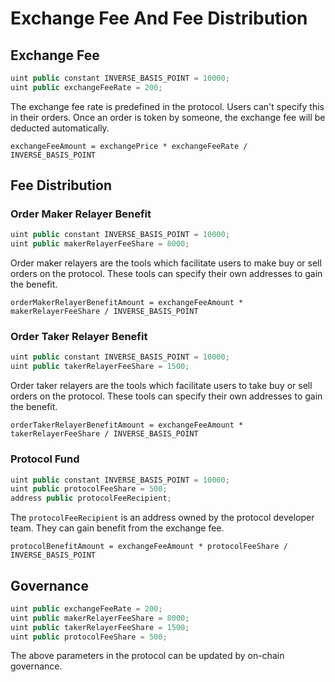 # Exchange Fee And Fee Distribution

## Exchange Fee

```js
uint public constant INVERSE_BASIS_POINT = 10000;
uint public exchangeFeeRate = 200;
```

The exchange fee rate is predefined in the protocol. Users can't specify this in their orders. Once an order is token by someone, the exchange fee will be deducted automatically.

```
exchangeFeeAmount = exchangePrice * exchangeFeeRate / INVERSE_BASIS_POINT
```



## Fee Distribution

### Order Maker Relayer Benefit

```js
uint public constant INVERSE_BASIS_POINT = 10000;
uint public makerRelayerFeeShare = 8000;
```

Order maker relayers are the tools which facilitate users to make buy or sell orders on the protocol. These tools can specify their own addresses to gain the benefit.
```
orderMakerRelayerBenefitAmount = exchangeFeeAmount * makerRelayerFeeShare / INVERSE_BASIS_POINT
```

### Order Taker Relayer Benefit

```js
uint public constant INVERSE_BASIS_POINT = 10000;
uint public takerRelayerFeeShare = 1500;
```

Order taker relayers are the tools which facilitate users to take buy or sell orders on the protocol. These tools can specify their own addresses to gain the benefit.
```
orderTakerRelayerBenefitAmount = exchangeFeeAmount * takerRelayerFeeShare / INVERSE_BASIS_POINT
```

### Protocol Fund

```js
uint public constant INVERSE_BASIS_POINT = 10000;
uint public protocolFeeShare = 500;
address public protocolFeeRecipient;
```

The `protocolFeeRecipient` is an address owned by the protocol developer team. They can gain benefit from the exchange fee.
```
protocolBenefitAmount = exchangeFeeAmount * protocolFeeShare / INVERSE_BASIS_POINT
```

## Governance

```js
uint public exchangeFeeRate = 200;
uint public makerRelayerFeeShare = 8000;
uint public takerRelayerFeeShare = 1500;
uint public protocolFeeShare = 500;
```

The above parameters in the protocol can be updated by on-chain governance.
